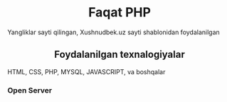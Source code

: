 <h1 align="center">Faqat PHP </h1>


Yangliklar sayti qilingan, Xushnudbek.uz sayti shablonidan foydalanilgan </br>


<h2 align="center">Foydalanilgan texnalogiyalar</h2>
HTML, CSS, PHP, MYSQL, JAVASCRIPT, va boshqalar

<h3>Open Server</h3>




